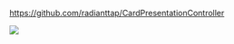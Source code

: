 https://github.com/radianttap/CardPresentationController

![](https://github.com/radianttap/CardPresentationController/raw/master/resources/presentedVC-top.png)
